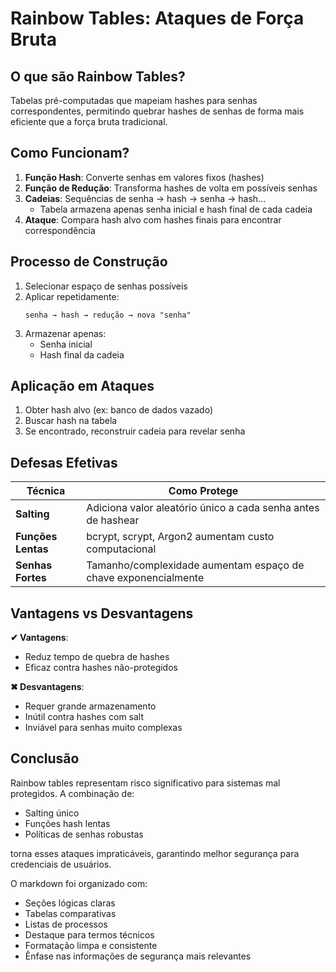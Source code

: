 # Rainbow Tables: Ataques de Força Bruta

## O que são Rainbow Tables?

Tabelas pré-computadas que mapeiam hashes para senhas correspondentes, permitindo quebrar hashes de senhas de forma mais eficiente que a força bruta tradicional.

## Como Funcionam?

1. **Função Hash**: Converte senhas em valores fixos (hashes)
2. **Função de Redução**: Transforma hashes de volta em possíveis senhas
3. **Cadeias**: Sequências de senha → hash → senha → hash...
   - Tabela armazena apenas senha inicial e hash final de cada cadeia
4. **Ataque**: Compara hash alvo com hashes finais para encontrar correspondência

## Processo de Construção

1. Selecionar espaço de senhas possíveis
2. Aplicar repetidamente:
   ```
   senha → hash → redução → nova "senha"
   ```
3. Armazenar apenas:
   - Senha inicial
   - Hash final da cadeia

## Aplicação em Ataques

1. Obter hash alvo (ex: banco de dados vazado)
2. Buscar hash na tabela
3. Se encontrado, reconstruir cadeia para revelar senha

## Defesas Efetivas

| Técnica            | Como Protege                                                   |
| ------------------ | -------------------------------------------------------------- |
| **Salting**        | Adiciona valor aleatório único a cada senha antes de hashear   |
| **Funções Lentas** | bcrypt, scrypt, Argon2 aumentam custo computacional            |
| **Senhas Fortes**  | Tamanho/complexidade aumentam espaço de chave exponencialmente |

## Vantagens vs Desvantagens

**✔ Vantagens**:

- Reduz tempo de quebra de hashes
- Eficaz contra hashes não-protegidos

**✖ Desvantagens**:

- Requer grande armazenamento
- Inútil contra hashes com salt
- Inviável para senhas muito complexas

## Conclusão

Rainbow tables representam risco significativo para sistemas mal protegidos. A combinação de:

- Salting único
- Funções hash lentas
- Políticas de senhas robustas

torna esses ataques impraticáveis, garantindo melhor segurança para credenciais de usuários.

O markdown foi organizado com:

- Seções lógicas claras
- Tabelas comparativas
- Listas de processos
- Destaque para termos técnicos
- Formatação limpa e consistente
- Ênfase nas informações de segurança mais relevantes
